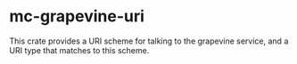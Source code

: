 # mc-grapevine-uri

This crate provides a URI scheme for talking to the grapevine service, and a URI
type that matches to this scheme.

